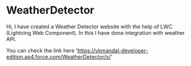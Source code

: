 # WeatherDetector
Hi, I have created a Weather Detector website with the help of LWC (Lightning Web Component).
In this I have done integration with weather API.

You can check the link here 'https://vkmandal-developer-edition.ap4.force.com/WeatherDetector/s/'